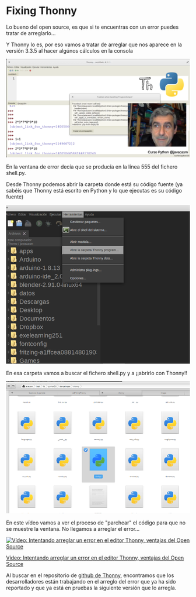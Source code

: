 # Fixing Thonny

Lo bueno del open source, es que si te encuentras con un error puedes tratar de arreglarlo...

Y Thonny lo es, por eso vamos a tratar de arreglar que nos aparece en la versión 3.3.5 al hacer algúnos cálculos en la consola

![Error Thonny](./images/errorThonny.png)

En la ventana de error decía que se producía en la línea 555 del fichero shell.py.

Desde Thonny podemos abrir la carpeta donde está su código fuente (ya sabéis que Thonny está escrito en Python y lo que ejecutas es su código fuente)

![Abrir Carpeta Codigo fuente Thonny](./images/AbrirCarpetaCodigoThonny.png)

En esa carpeta vamos a buscar el fichero shell.py y a ¡¡abrirlo con Thonny!!

![Carpeta Código Thonny](./images/CarpetaCodigoThonny.png)


En este vídeo vamos a ver el proceso de "parchear" el código para que no se muestre la ventana. No llegamos a arreglar el error...

[![Vídeo: Intentando arreglar un error en el editor Thonny, ventajas del Open Source](https://img.youtube.com/vi/r-trnNxXmKc/0.jpg)](https://youtu.be/r-trnNxXmKc)

[Vídeo: Intentando arreglar un error en el editor Thonny, ventajas del Open Source](https://youtu.be/r-trnNxXmKc)

Al buscar en el repositorio de [github de Thonny](https://github.com/thonny/thonny), encontramos que los desarrolladores están trabajando en el arreglo del error que ya ha sido reportado y que ya está en pruebas la siguiente versión que lo arregla. 